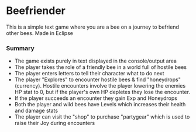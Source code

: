 # Beefriender
This is a simple text game where you are a bee on a journey to befriend other bees. Made in Eclipse

### Summary
- The game exists purely in text displayed in the console/output area
- The player takes the role of a friendly bee in a world full of hostile bees
- The player enters letters to tell their character what to do next
- The player "Explores" to encounter hostile bees & find "honeydrops" (currency). Hostile encounters involve the player lowering the enemies HP stat to 0, but if the player's own HP depletes they lose the encounter.
- If the player succeeds an encounter they gain Exp and Honeydrops
- Both the player and wild bees have Levels which increases their health and damage stats
- The player can visit the "shop" to purchase "partygear" which is used to raise their Joy during encounters
